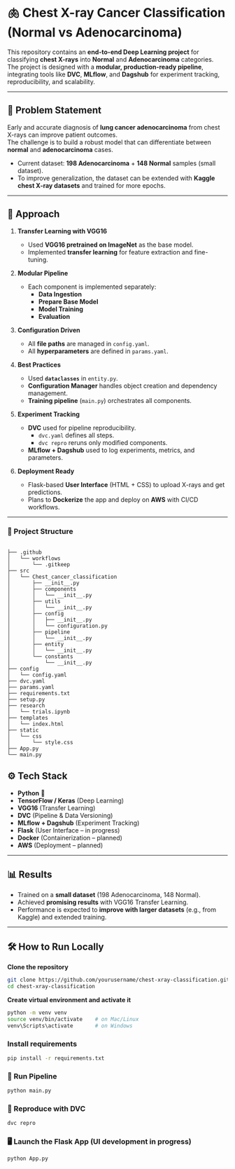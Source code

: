 # 🫁 Chest X-ray Cancer Classification (Normal vs Adenocarcinoma)

This repository contains an **end-to-end Deep Learning project** for classifying **chest X-rays** into **Normal** and **Adenocarcinoma** categories.  
The project is designed with a **modular, production-ready pipeline**, integrating tools like **DVC**, **MLflow**, and **Dagshub** for experiment tracking, reproducibility, and scalability.

---

## 📌 Problem Statement
Early and accurate diagnosis of **lung cancer adenocarcinoma** from chest X-rays can improve patient outcomes.  
The challenge is to build a robust model that can differentiate between **normal** and **adenocarcinoma** cases.

- Current dataset: **198 Adenocarcinoma** + **148 Normal** samples (small dataset).  
- To improve generalization, the dataset can be extended with **Kaggle chest X-ray datasets** and trained for more epochs.  

---

## 🚀 Approach

1. **Transfer Learning with VGG16**  
   - Used **VGG16 pretrained on ImageNet** as the base model.  
   - Implemented **transfer learning** for feature extraction and fine-tuning.  

2. **Modular Pipeline**  
   - Each component is implemented separately:
     - **Data Ingestion**
     - **Prepare Base Model**
     - **Model Training**
     - **Evaluation**

3. **Configuration Driven**  
   - All **file paths** are managed in `config.yaml`.  
   - All **hyperparameters** are defined in `params.yaml`.  

4. **Best Practices**  
   - Used **`dataclasses`** in `entity.py`.  
   - **Configuration Manager** handles object creation and dependency management.  
   - **Training pipeline** (`main.py`) orchestrates all components.  

5. **Experiment Tracking**  
   - **DVC** used for pipeline reproducibility.  
     - `dvc.yaml` defines all steps.  
     - `dvc repro` reruns only modified components.  
   - **MLflow + Dagshub** used to log experiments, metrics, and parameters.  

6. **Deployment Ready**  
   - Flask-based **User Interface** (HTML + CSS) to upload X-rays and get predictions.  
   - Plans to **Dockerize** the app and deploy on **AWS** with CI/CD workflows.  

---

### 📂 Project Structure
```

├── .github
│   └── workflows
│       └── .gitkeep
├── src
│   └── Chest_cancer_classification
│       ├── __init__.py
│       ├── components
│       │   └── __init__.py
│       ├── utils
│       │   └── __init__.py
│       ├── config
│       │   ├── __init__.py
│       │   └── configuration.py
│       ├── pipeline
│       │   └── __init__.py
│       ├── entity
│       │   └── __init__.py
│       └── constants
│           └── __init__.py
├── config
│   └── config.yaml
├── dvc.yaml
├── params.yaml
├── requirements.txt
├── setup.py
├── research
│   └── trials.ipynb
├── templates
│   └── index.html
├── static
│   └── css
│       └── style.css
├── App.py
└── main.py
```

## ⚙️ Tech Stack

- **Python** 🐍  
- **TensorFlow / Keras** (Deep Learning)  
- **VGG16** (Transfer Learning)  
- **DVC** (Pipeline & Data Versioning)  
- **MLflow + Dagshub** (Experiment Tracking)  
- **Flask** (User Interface – in progress)  
- **Docker** (Containerization – planned)  
- **AWS** (Deployment – planned)  

---

## 📊 Results

- Trained on a **small dataset** (198 Adenocarcinoma, 148 Normal).  
- Achieved **promising results** with VGG16 Transfer Learning.  
- Performance is expected to **improve with larger datasets** (e.g., from Kaggle) and extended training.  

---

## 🛠️ How to Run Locally

**Clone the repository**
   ```bash
   git clone https://github.com/yourusername/chest-xray-classification.git
   cd chest-xray-classification
```

**Create virtual environment and activate it**
```bash
python -m venv venv
source venv/bin/activate    # on Mac/Linux
venv\Scripts\activate       # on Windows
```

### Install requirements

```bash
pip install -r requirements.txt
```

### 🚀 Run Pipeline

```bash
python main.py
```

### 🔄 Reproduce with DVC

```bash
dvc repro
```

### 🖥️ Launch the Flask App (UI development in progress)

```bash
python App.py
```


